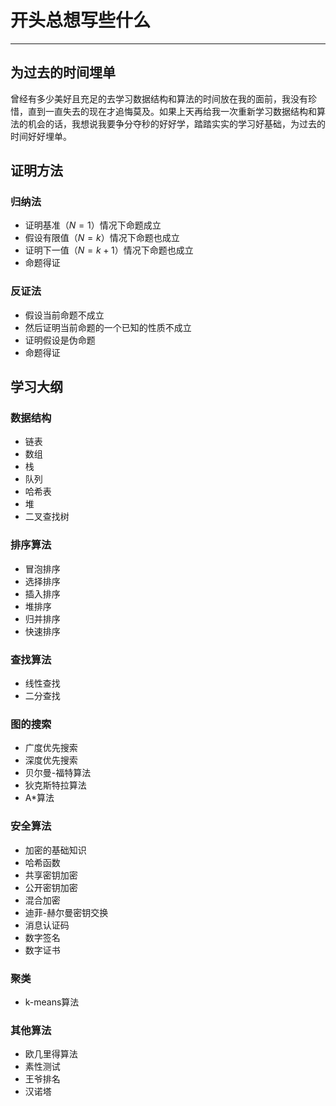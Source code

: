 # 开头总想写些什么

------

## 为过去的时间埋单
曾经有多少美好且充足的去学习数据结构和算法的时间放在我的面前，我没有珍惜，直到一直失去的现在才追悔莫及。如果上天再给我一次重新学习数据结构和算法的机会的话，我想说我要争分夺秒的好好学，踏踏实实的学习好基础，为过去的时间好好埋单。

## 证明方法
### 归纳法
- 证明基准（$N=1$）情况下命题成立
- 假设有限值（$N=k$）情况下命题也成立
- 证明下一值（$N=k+1$）情况下命题也成立
- 命题得证

### 反证法
- 假设当前命题不成立
- 然后证明当前命题的一个已知的性质不成立
- 证明假设是伪命题
- 命题得证

## 学习大纲
### 数据结构
- 链表
- 数组
- 栈
- 队列
- 哈希表
- 堆
- 二叉查找树
### 排序算法
- 冒泡排序
- 选择排序
- 插入排序
- 堆排序
- 归并排序
- 快速排序
### 查找算法
- 线性查找
- 二分查找
### 图的搜索
- 广度优先搜索
- 深度优先搜索
- 贝尔曼-福特算法
- 狄克斯特拉算法
- A\*算法
### 安全算法
- 加密的基础知识
- 哈希函数
- 共享密钥加密
- 公开密钥加密
- 混合加密
- 迪菲-赫尔曼密钥交换
- 消息认证码
- 数字签名
- 数字证书
### 聚类
- k-means算法
### 其他算法
- 欧几里得算法
- 素性测试
- 王爷排名
- 汉诺塔

